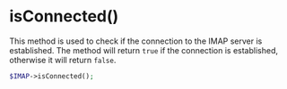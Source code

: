 # isConnected()
This method is used to check if the connection to the IMAP server is established. The method will return `true` if the connection is established, otherwise it will return `false`.

```php
$IMAP->isConnected();
```
